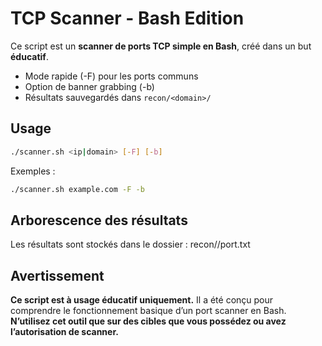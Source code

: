 # TCP Scanner - Bash Edition

Ce script est un **scanner de ports TCP simple en Bash**, créé dans un but **éducatif**.

- Mode rapide (-F) pour les ports communs
- Option de banner grabbing (-b)
- Résultats sauvegardés dans `recon/<domain>/`

## Usage

```bash
./scanner.sh <ip|domain> [-F] [-b]
```
Exemples : 
```bash
./scanner.sh example.com -F -b
```

## Arborescence des résultats

Les résultats sont stockés dans le dossier :
recon/<domain>/port.txt

## Avertissement

**Ce script est à usage éducatif uniquement.**
Il a été conçu pour comprendre le fonctionnement basique d’un port scanner en Bash.
**N’utilisez cet outil que sur des cibles que vous possédez ou avez l’autorisation de scanner.**